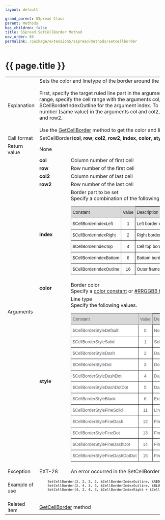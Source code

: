```yaml
---
layout: default

grand_parent: SSpread Class
parent: Methods
has_children: false
title: SSpread.SetCellBorder Method
nav_order: 80
permalink: /package/extension5/sspread/methods/setcellborder
---
```

# {{ page.title }}

<table>
  <tr>
    <td>Explanation</td>
    <td colspan="2">Sets the color and linetype of the border around the cell.<br><br>First, specify the target ruled line part in the argument index. To set a border around the cell range, specify the cell range with the arguments col, row, col2, row2, and specify $CellBorderIndexOutline for the argument index. To set a ruled line in one cell, set the column number (same value) in the arguments col and col2, and the row number (same value) in row and row2. <br><br>Use the <a href="/package/extension5/sspread/methods/getcellborder">GetCellBorder</a>  method to get the color and line type of the cell border.</td>
  </tr>
  <tr>
    <td>Call format</td>
    <td colspan="2">SetCellBorder(<b>col</b>, <b>row</b>, <b>col2</b>, <b>row2</b>, <b>index</b>, <b>color</b>, <b>style</b>)</td>
  </tr>
  <tr>
    <td>Return value</td>
    <td colspan="2">None</td>
  </tr>  
  <tr>
    <td rowspan="7">Arguments</td>
    <td><b>col</b></td>
    <td>Column number of first cell</td>
  </tr>
  <tr>
    <td><b>row</b></td>
    <td>Row number of the first cell</td>
  </tr>
  <tr>
    <td><b>col2</b></td>
    <td>Column number of last cell</td>
  </tr>
  <tr>
    <td><b>row2</b></td>
    <td>Row number of the last cell</td>
  </tr>
  <tr>
    <td><b>index</b></td>
    <td>Border part to be set<br>Specify a combination of the following values.<br><style type="text/css">
.tg  {border-collapse:collapse;border-spacing:0;}
.tg td{border-color:black;border-style:solid;border-width:1px;font-family:Arial, sans-serif;font-size:14px;
  overflow:hidden;padding:10px 5px;word-break:normal;}
.tg th{border-color:black;border-style:solid;border-width:1px;font-family:Arial, sans-serif;font-size:14px;
  font-weight:normal;overflow:hidden;padding:10px 5px;word-break:normal;}
.tg .tg-baqh{text-align:center;vertical-align:top}
.tg .tg-xt05{background-color:#D9D9D9;text-align:left;vertical-align:top}
.tg .tg-23hc{background-color:#D9D9D9;border-color:inherit;font-family:Arial, Helvetica, sans-serif !important;text-align:left;
  vertical-align:top}
.tg .tg-z50u{background-color:#D9D9D9;border-color:inherit;font-family:Arial, Helvetica, sans-serif !important;text-align:center;
  vertical-align:top}
.tg .tg-0lax{text-align:left;vertical-align:top}
</style>
<table class="tg">
<thead>
  <tr>
    <th class="tg-23hc">Constant</th>
    <th class="tg-z50u">Value</th>
    <th class="tg-xt05">Description</th>
  </tr>
</thead>
<tbody>
  <tr>
    <td class="tg-0lax">$CellBorderIndexLeft</td>
    <td class="tg-baqh">1</td>
    <td class="tg-0lax">Left border of cell</td>
  </tr>
  <tr>
    <td class="tg-0lax">$CellBorderIndexRight</td>
    <td class="tg-baqh">2</td>
    <td class="tg-0lax">Right border of cell</td>
  </tr>
  <tr>
    <td class="tg-0lax">$CellBorderIndexTop</td>
    <td class="tg-baqh">4</td>
    <td class="tg-0lax">Cell top border</td>
  </tr>
  <tr>
    <td class="tg-0lax">$CellBorderIndexBottom</td>
    <td class="tg-baqh">8</td>
    <td class="tg-0lax">Bottom border of cells</td>
  </tr>
  <tr>
    <td class="tg-0lax">$CellBorderIndexOutline</td>
    <td class="tg-baqh">16</td>
    <td class="tg-0lax">Outer frame of cell range</td>
  </tr>
</tbody>
</table></td>
  </tr>
  <tr>
    <td><b>color</b></td>
    <td>Border color<br> Specify a <a href="/base/color">color constant</a> or <a href="package/extension5/sspread/#this-classs-unique-color-handling-rrggbb-format">#RRGGBB format</a></td>
  </tr>
  <tr>
    <td><b>style</b></td>
    <td>Line type<br> Specify the following values.<br><style type="text/css">
.tg  {border-collapse:collapse;border-spacing:0;}
.tg td{border-color:black;border-style:solid;border-width:1px;font-family:Arial, sans-serif;font-size:14px;
  overflow:hidden;padding:10px 5px;word-break:normal;}
.tg th{border-color:black;border-style:solid;border-width:1px;font-family:Arial, sans-serif;font-size:14px;
  font-weight:normal;overflow:hidden;padding:10px 5px;word-break:normal;}
.tg .tg-k3us{background-color:#D9D9D9;border-color:inherit;color:#5C5962;font-family:Arial, Helvetica, sans-serif !important;
  text-align:center;vertical-align:top}
.tg .tg-uysk{background-color:#FFF;color:#5C5962;text-align:left;vertical-align:top}
.tg .tg-ke5f{background-color:#D9D9D9;color:#5C5962;text-align:left;vertical-align:top}
.tg .tg-agra{background-color:#FFF;color:#5C5962;text-align:center;vertical-align:top}
.tg .tg-lsj2{background-color:#D9D9D9;border-color:inherit;color:#5C5962;font-family:Arial, Helvetica, sans-serif !important;
  text-align:left;vertical-align:top}
</style>
<table class="tg">
<thead>
  <tr>
    <th class="tg-lsj2"><span style="font-weight:normal;background-color:#D9D9D9">Constant</span></th>
    <th class="tg-k3us"><span style="font-weight:normal;background-color:#D9D9D9">Value</span></th>
    <th class="tg-ke5f"><span style="font-weight:normal;background-color:#D9D9D9">Description</span></th>
  </tr>
</thead>
<tbody>
  <tr>
    <td class="tg-uysk"><span style="background-color:#FFF">$CellBorderStyleDefault</span></td>
    <td class="tg-agra"><span style="background-color:#FFF">0</span></td>
    <td class="tg-uysk"><span style="background-color:#FFF">No borders (display default grid)</span></td>
  </tr>
  <tr>
    <td class="tg-uysk"><span style="background-color:#FFF">$CellBorderStyleSolid</span></td>
    <td class="tg-agra"><span style="background-color:#FFF">1</span></td>
    <td class="tg-uysk"><span style="background-color:#FFF">Solid line</span></td>
  </tr>
  <tr>
    <td class="tg-uysk"><span style="background-color:#FFF">$CellBorderStyleDash</span></td>
    <td class="tg-agra"><span style="background-color:#FFF">2</span></td>
    <td class="tg-uysk"><span style="background-color:#FFF">Dashed line</span></td>
  </tr>
  <tr>
    <td class="tg-uysk"><span style="background-color:#FFF">$CellBorderStyleDot</span></td>
    <td class="tg-agra"><span style="background-color:#FFF">3</span></td>
    <td class="tg-uysk"><span style="background-color:#FFF">Dotted line</span></td>
  </tr>
  <tr>
    <td class="tg-uysk"><span style="background-color:#FFF">$CellBorderStyleDashDot</span></td>
    <td class="tg-agra"><span style="background-color:#FFF">4</span></td>
    <td class="tg-uysk"><span style="background-color:#FFF">Dash dotted line</span></td>
  </tr>
  <tr>
    <td class="tg-uysk"><span style="background-color:#FFF">$CellBorderStyleDashDotDot</span></td>
    <td class="tg-agra"><span style="background-color:#FFF">5</span></td>
    <td class="tg-uysk"><span style="background-color:#FFF">Dash double-dotted line</span></td>
  </tr>
  <tr>
    <td class="tg-uysk"><span style="background-color:#FFF">$CellBorderStyleBlank</span></td>
    <td class="tg-agra"><span style="background-color:#FFF">6</span></td>
    <td class="tg-uysk"><span style="background-color:#FFF">Erase ruled lines and grid lines</span></td>
  </tr>
  <tr>
    <td class="tg-uysk"><span style="background-color:#FFF">$CellBorderStyleFineSolid</span></td>
    <td class="tg-agra"><span style="background-color:#FFF">11</span></td>
    <td class="tg-uysk"><span style="background-color:#FFF">Line with every other dot</span></td>
  </tr>
  <tr>
    <td class="tg-uysk"><span style="background-color:#FFF">$CellBorderStyleFineDash</span></td>
    <td class="tg-agra"><span style="background-color:#FFF">12</span></td>
    <td class="tg-uysk"><span style="background-color:#FFF">Fine dashed line</span></td>
  </tr>
  <tr>
    <td class="tg-uysk"><span style="background-color:#FFF">$CellBorderStyleFineDot</span></td>
    <td class="tg-agra"><span style="background-color:#FFF">13</span></td>
    <td class="tg-uysk"><span style="background-color:#FFF">Fine dotted line</span></td>
  </tr>
  <tr>
    <td class="tg-uysk"><span style="background-color:#FFF">$CellBorderStyleFineDashDot</span></td>
    <td class="tg-agra"><span style="background-color:#FFF">14</span></td>
    <td class="tg-uysk"><span style="background-color:#FFF">Fine dash dotted line</span></td>
  </tr>
  <tr>
    <td class="tg-uysk"><span style="background-color:#FFF">$CellBorderStyleFineDashDotDot</span></td>
    <td class="tg-agra"><span style="background-color:#FFF">15</span></td>
    <td class="tg-uysk"><span style="background-color:#FFF">Fine dash double-dotted line</span></td>
  </tr>
</tbody>
</table></td>
  </tr>
  <tr>
    <td>Exception</td>
    <td>EXT-28</td>
    <td>An error occurred in the SetCellBorder method

</td>
  </tr>
  <tr>
    <td>Example of use</td>
    <td colspan="2"><code><pre>
    SetCellBorder(2, 2, 2, 2, $CellBorderIndexOutline, $RED, $CellBorderStyleSolid);
    SetCellBorder(2, 4, 3, 6, $CellBorderIndexOutline, $BLUE, $CellBorderStyleDot);
    SetCellBorder(4, 2, 4, 6, $CellBorderIndexRight + $CellBorderIndexTop, $GREEN, $CellBorderStyleFineSolid);
    </pre></code></td>
  </tr>
  <tr>
    <td>Related item</td>
    <td colspan="2"><a href="/package/extension5/sspread/methods/getcellborder">GetCellBorder</a> method</td>
  </tr>
</table>
